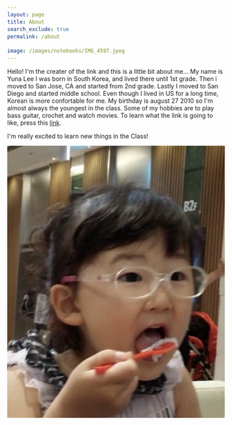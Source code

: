 ```yaml
---
layout: page
title: About
search_exclude: true
permalink: /about

image: /images/notebooks/IMG_4597.jpeg
---
```


Hello! I'm the creater of the link and this is a little bit about me...
My name is Yuna Lee 
I was born in South Korea, and lived there until 1st grade. Then i moved to San Jose, CA and started from 2nd grade. Lastly I moved to San Diego and started middle school. Even though I lived in US for a long time, Korean is more confortable for me. My birthday is august 27 2010 so I'm almost always the youngest in the class. Some of my hobbies are to play bass guitar, crochet and watch movies. 
To learn what the link is going to like, press this [link](blog.md).

I'm really excited to learn new things in the Class!

![alt text](images/notebooks/IMG_4597.jpeg)